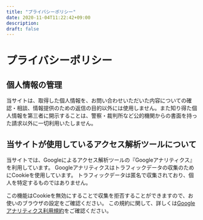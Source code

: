 ```yaml
---
title: "プライバシーポリシー"
date: 2020-11-04T11:22:42+09:00
description:
draft: false
---
```


# プライバシーポリシー

## 個人情報の管理

当サイトは、取得した個人情報を、お問い合わせいただいた内容についての確認・相談、情報提供のための返信の目的以外には使用しません。また知り得た個人情報を第三者に開示することは、警察・裁判所など公的機関からの書面を持った請求以外に一切利用いたしません。

## 当サイトが使用しているアクセス解析ツールについて

当サイトでは、Googleによるアクセス解析ツールの『Googleアナリティクス』を利用しています。
Googleアナリティクスはトラフィックデータの収集のためにCookieを使用しています。
トラフィックデータは匿名で収集されており、個人を特定するものではありません。

この機能はCookieを無効にすることで収集を拒否することができますので、お使いのブラウザの設定をご確認ください。
この規約に関して、詳しくは[Googleアナリティクス利用規約](https://marketingplatform.google.com/about/analytics/terms/jp/)をご確認ください。